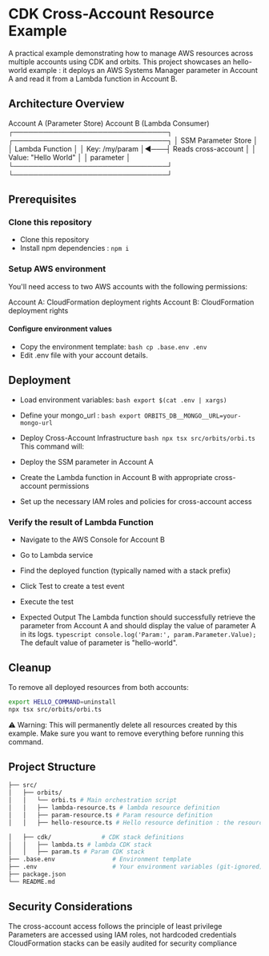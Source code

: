 # CDK Cross-Account Resource Example

A practical example demonstrating how to manage AWS resources across multiple accounts using CDK and orbits. This project showcases an hello-world example : it deploys an AWS Systems Manager parameter in Account A and read it from a Lambda function in Account B.

## Architecture Overview

Account A (Parameter Store)     Account B (Lambda Consumer)
┌───────────────────────────────┐    ┌───────────────────────────────┐
│  SSM Parameter Store          │    │  Lambda Function              │
│  Key:  /my/param              │◄───┤  Reads cross-account          │
│  Value: "Hello World"         │    │  parameter                    │
└───────────────────────────────┘    └───────────────────────────────┘

## Prerequisites

### Clone this repository

- Clone this repository
- Install npm dependencies : 
`npm i`

### Setup AWS environment
You'll need access to two AWS accounts with the following permissions:

Account A: CloudFormation deployment rights
Account B: CloudFormation deployment rights

#### Configure environment values

- Copy the environment template:
```bash cp .base.env .env```
- Edit .env file with your account details.

## Deployment

- Load environment variables:
```bash export $(cat .env | xargs)```
- Define your mongo_url : 
```bash export ORBITS_DB__MONGO__URL=your-mongo-url```
- Deploy Cross-Account Infrastructure
```bash npx tsx src/orbits/orbi.ts```
This command will:

- Deploy the SSM parameter in Account A
- Create the Lambda function in Account B with appropriate cross-account permissions
- Set up the necessary IAM roles and policies for cross-account access

### Verify the result of Lambda Function

- Navigate to the AWS Console for Account B
- Go to Lambda service
- Find the deployed function (typically named with a stack prefix)
- Click Test to create a test event
- Execute the test

- Expected Output
The Lambda function should successfully retrieve the parameter from Account A and should display the value of parameter A in its logs.
```typescript console.log('Param:', param.Parameter.Value); ```
 The default value of parameter is "hello-world".

## Cleanup
To remove all deployed resources from both accounts:
```bash 
export HELLO_COMMAND=uninstall
npx tsx src/orbits/orbi.ts
```
⚠️ Warning: This will permanently delete all resources created by this example. Make sure you want to remove everything before running this command.

## Project Structure

```bash
├── src/
│   ├── orbits/
│   │   └── orbi.ts # Main orchestration script
│   │   ├── lambda-resource.ts # lambda resource definition
│   │   ├── param-resource.ts # Param resource definition
│   │   ├── hello-resource.ts # Hello resource definition : the resource that make the junction between param and lambda

│   ├── cdk/              # CDK stack definitions
│   │   ├── lambda.ts # lambda CDK stack
│   │   ├── param.ts # Param CDK stack
├── .base.env                # Environment template
├── .env                     # Your environment variables (git-ignored)
├── package.json
└── README.md
```

## Security Considerations

The cross-account access follows the principle of least privilege
Parameters are accessed using IAM roles, not hardcoded credentials
CloudFormation stacks can be easily audited for security compliance
